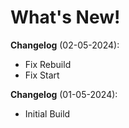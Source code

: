 # What's New!

**Changelog** (02-05-2024):
- Fix Rebuild
- Fix Start

**Changelog** (01-05-2024):
- Initial Build
